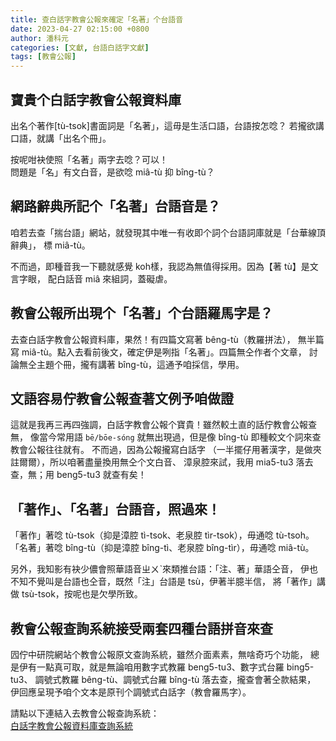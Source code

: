 ```yaml
---
title: 查白話字教會公報來確定「名著」个台語音
date: 2023-04-27 02:15:00 +0800
author: 潘科元
categories: [文獻, 台語白話字文獻]
tags: [教會公報]
---
```


## 寶貴个白話字教會公報資料庫

出名个著作[tù-tsok]書面詞是「名著」，這毋是生活口語，台語按怎唸？
若攏欲講口語，就講「出名个冊」。

按呢咁袂使照「名著」兩字去唸？可以！  
問題是「名」有文白音，是欲唸 miâ-tù 抑 bîng-tù？

## 網路辭典所記个「名著」台語音是？

咱若去查「揣台語」網站，就發現其中唯一有收即个詞个台語詞庫就是「台華線頂辭典」，
標 miâ-tù。

不而過，即種音我一下聽就感覺 koh樣，我認為無值得採用。因為【著 tù】是文言字眼，
配白話音 miâ 來組詞，蓋礙虐。

## 教會公報所出現个「名著」个台語羅馬字是？

去查白話字教會公報資料庫，果然！有四篇文寫著 bêng-tù（教羅拼法），
無半篇寫 miâ-tù。點入去看前後文，確定伊是咧指「名著」。四篇無仝作者个文章，
討論無仝主題个冊，攏有講著 bîng-tù，這通予咱採信，學用。

## 文語容易佇教會公報查著文例予咱做證

這就是我再三再四強調，白話字教會公報个寶貴！雖然較土直的話佇教會公報查無，
像當今常用語 `bē/bōe-sóng` 就無出現過，但是像 bîng-tù
即種較文个詞來查教會公報往往就有。 不而過，因為公報攏寫白話字
（一半擺仔用著漢字，是做夾註爾爾），所以咱著盡量換用無仝个文白音、
漳泉腔來試，我用 mia5-tu3 落去查，無；用 beng5-tu3 就查有矣！

## 「著作」、「名著」台語音，照過來！

「著作」著唸 tù-tsok（抑是漳腔 tì-tsok、老泉腔 tìr-tsok），毋通唸 tù-tsoh。  
「名著」著唸 bîng-tù（抑是漳腔 bîng-tì、老泉腔 bîng-tìr），毋通唸 miâ-tù。

另外，我知影有袂少儂會照華語音ㄓㄨˋ來類推台語：「注、著」華語仝音，
伊也不知不覺叫是台語也仝音，既然「注」台語是 tsù，伊著半臆半信，
將「著作」講做 tsù-tsok，按呢也是欠學所致。

## 教會公報查詢系統接受兩套四種台語拼音來查

囥佇中研院網站个教會公報原文查詢系統，雖然介面素素，無啥奇巧个功能，
總是伊有一點真可取，就是無論咱用數字式教羅 beng5-tu3、數字式台羅 bing5-tu3、
調號式教羅 bêng-tù、調號式台羅 bîng-tù 落去查，攏查會著仝款結果，
伊回應呈現予咱个文本是原刊个調號式白話字（教會羅馬字）。

請點以下連結入去教會公報查詢系統：  
[白話字教會公報資料庫查詢系統](http://minhakka.ling.sinica.edu.tw/bkg/choan-bun-kiam-sek.php?gi_gian=hoa)
